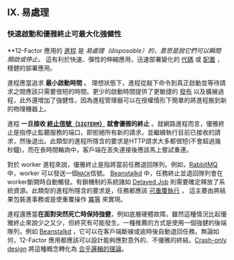 ## IX. 易處理
### 快速啟動和優雅終止可最大化強健性

**12-Factor 應用的 [進程](./processes) 是 *易處理（disposable）*的，意思是說它們可以瞬間開啟或停止。** 這有利於快速、彈性的伸縮應用，迅速部署變化的 [代碼](./codebase) 或 [配置](./config) ，穩健的部署應用。

進程應當追求 **最小啟動時間** 。 理想狀態下，進程從敲下命令到真正啟動並等待請求之間應該只需要很短的時間。更少的啟動時間提供了更敏捷的 [發布](./build-release-run) 以及擴展過程，此外還增加了強健性，因為進程管理器可以在授權情形下簡單的將進程搬到新的物理機器上。

進程 **一旦接收 [終止信號（`SIGTERM`）](http://en.wikipedia.org/wiki/SIGTERM) 就會優雅的終止** 。就網路進程而言，優雅終止是指停止監聽服務的端口，即拒絕所有新的請求，並繼續執行目前已接收的請求，然後退出。此類型的進程所隱含的要求是HTTP請求大多都很短(不會超過幾秒鐘)，而在長時間輪詢中，客戶端在丟失連接後應該馬上嘗試重連。

對於 worker 進程來說，優雅終止是指將當前任務退回隊列。例如，[RabbitMQ](http://www.rabbitmq.com/) 中，worker 可以發送一個[`NACK`](http://www.rabbitmq.com/amqp-0-9-1-quickref.html#basic.nack)信號。 [Beanstalkd](http://kr.github.com/beanstalkd/) 中，任務終止並退回隊列會在worker斷開時自動觸發。有鎖機制的系統諸如 [Delayed Job](https://github.com/collectiveidea/delayed_job#readme) 則需要確定釋放了系統資源。此類型的進程所隱含的要求是，任務都應該 [可重覆執行](http://en.wikipedia.org/wiki/Reentrant_%28subroutine%29) ， 這主要由將結果包裝進事務或是使重覆操作 [冪等](http://en.wikipedia.org/wiki/Idempotence) 來實現。

進程還應當**在面對突然死亡時保持強健**，例如底層硬體故障。雖然這種情況比起優雅終止來說少之又少，但終究有可能發生。一種推薦的方式是使用一個強健的後端隊列，例如 [Beanstalkd](http://kr.github.com/beanstalkd/) ，它可以在客戶端斷線或逾時後自動退回任務。無論如何，12-Factor 應用都應該可以設計能夠應對意外的、不優雅的終結。[Crash-only design](http://lwn.net/Articles/191059/) 將這種概念轉化為 [合乎邏輯的理論](http://couchdb.apache.org/docs/overview.html)。

